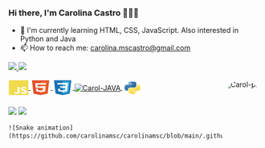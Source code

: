 ### Hi there, I'm Carolina Castro 👋👩‍🔬

- 🌱 I'm currently learning HTML, CSS, JavaScript. Also interested in Python and Java
- 📫 How to reach me: carolina.mscastro@gmail.com

<div align="display: inline_block">
  <a href="https://github.com/carolinamsc">
  <img height="180em" src="https://github-readme-stats.vercel.app/api?username=carolinamsc&show_icons=true&theme=dracula&include_all_commits=true&count_private=true"/>
  <img height="150em" src="https://github-readme-stats.vercel.app/api/top-langs/?username=carolinamsc&layout=compact&langs_count=7&theme=dracula"/>
</div>

  <div style="display: inline_block"><br>
  <img align="center" alt="Carol-Js" height="30" width="40" src="https://raw.githubusercontent.com/devicons/devicon/master/icons/javascript/javascript-plain.svg">
  <img align="center" alt="Carol-HTML" height="30" width="40" src="https://raw.githubusercontent.com/devicons/devicon/master/icons/html5/html5-original.svg">
  <img align="center" alt="Carol-CSS" height="30" width="40" src="https://raw.githubusercontent.com/devicons/devicon/master/icons/css3/css3-original.svg">
  <img align="center" alt="Carol-JAVA" height="30" width="40" src="https://cdn.jsdelivr.net/gh/devicons/devicon/icons/java/java-original.svg">
  <img align="center" alt="Carol-Python" height="30" width="40" src="https://raw.githubusercontent.com/devicons/devicon/master/icons/python/python-original.svg">
 <img align="right" alt="Carol-pic" height="200" style="border-radius:50px;" src="https://user-images.githubusercontent.com/93956849/160646220-f0d2af03-c9b1-4b38-ab0a-2da44ce3cea9.png"> 
</div>
 
  ###
  
  <div>
  <a href = "mailto:carolina.mscastro@gmail.com"><img src="https://img.shields.io/badge/Gmail-D14836?style=for-the-badge&logo=gmail&logoColor=white" target="_blank"></a>
  <a href="https://www.linkedin.com/in/carolinamsc" target="_blank"><img src="https://img.shields.io/badge/-LinkedIn-%230077B5?style=for-the-badge&logo=linkedin&logoColor=white" target="_blank"></a> 
    
    ![Snake animation](https://github.com/carolinamsc/carolinamsc/blob/main/.github/workflows/main.yml)
    
  </div>
  
  
